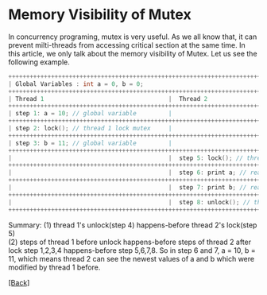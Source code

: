 # Memory Visibility of Mutex   
In concurrency programing, mutex is very useful. As we all know that, it can prevent milti-threads from accessing critical section at the same time. In this article, we only talk about the memory visibility of Mutex. Let us see the following example.  
```c++
++++++++++++++++++++++++++++++++++++++++++++++++++++++++++++++++++++++++++++++++++++++++++++++++  
| Global Variables : int a = 0, b = 0;                                                         |  
++++++++++++++++++++++++++++++++++++++++++++++++++++++++++++++++++++++++++++++++++++++++++++++++  
| Thread 1                                   |  Thread 2                                       |   
++++++++++++++++++++++++++++++++++++++++++++++++++++++++++++++++++++++++++++++++++++++++++++++++  
| step 1: a = 10; // global variable         |                                                 |   
++++++++++++++++++++++++++++++++++++++++++++++++++++++++++++++++++++++++++++++++++++++++++++++++  
| step 2: lock(); // thread 1 lock mutex     |                                                 |   
++++++++++++++++++++++++++++++++++++++++++++++++++++++++++++++++++++++++++++++++++++++++++++++++  
| step 3: b = 11; // global variable         |                                                 |  
++++++++++++++++++++++++++++++++++++++++++++++++++++++++++++++++++++++++++++++++++++++++++++++++  
|                                            |  step 5: lock(); // thread 2 lock mutex         |  
++++++++++++++++++++++++++++++++++++++++++++++++++++++++++++++++++++++++++++++++++++++++++++++++  
|                                            |  step 6: print a; // read a, a = 10             |  
++++++++++++++++++++++++++++++++++++++++++++++++++++++++++++++++++++++++++++++++++++++++++++++++  
|                                            |  step 7: print b; // read b, b = 11             |  
++++++++++++++++++++++++++++++++++++++++++++++++++++++++++++++++++++++++++++++++++++++++++++++++  
|                                            |  step 8: unlock(); // thread 2 unlock mutex     |  
++++++++++++++++++++++++++++++++++++++++++++++++++++++++++++++++++++++++++++++++++++++++++++++++  
```
Summary:
(1) thread 1's unlock(step 4) happens-before thread 2's lock(step 5)  
(2) steps of thread 1 before unlock happens-before steps of thread 2 after lock
    step 1,2,3,4 happens-before step 5,6,7,8. So in step 6 and 7, a = 10, b = 11, which means thread 2 can see the newest values of a and b which were modified by thread 1 before.

[\[Back\]](https://github.com/Hankin-Liu/hankin.github.io/blob/master/concurrency/Concurrency.md)
